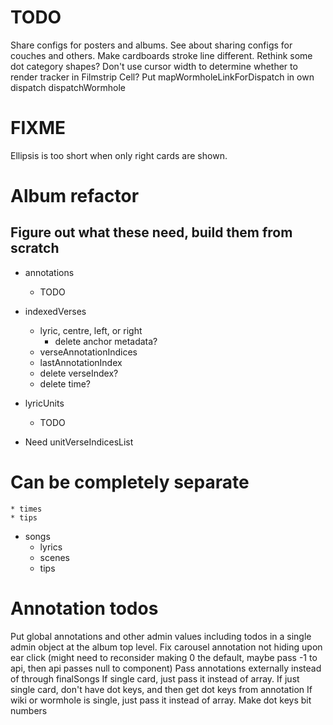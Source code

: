 # TODO
Share configs for posters and albums.
See about sharing configs for couches and others.
Make cardboards stroke line different.
Rethink some dot category shapes?
Don't use cursor width to determine whether to render tracker in Filmstrip Cell?
Put mapWormholeLinkForDispatch in own dispatch dispatchWormhole

# FIXME
Ellipsis is too short when only right cards are shown.

# Album refactor

## Figure out what these need, build them from scratch
* annotations
    * TODO

* indexedVerses
    * lyric, centre, left, or right
        * delete anchor metadata?
    * verseAnnotationIndices
    * lastAnnotationIndex
    * delete verseIndex?
    * delete time?

* lyricUnits
    * TODO

* Need unitVerseIndicesList

# Can be completely separate
    * times
    * tips

* songs
    * lyrics
    * scenes
    * tips

# Annotation todos
Put global annotations and other admin values including todos in a single admin object at the album top level.
Fix carousel annotation not hiding upon ear click (might need to reconsider making 0 the default, maybe pass -1 to api, then api passes null to component)
Pass annotations externally instead of through finalSongs
If single card, just pass it instead of array.
If just single card, don't have dot keys, and then get dot keys from annotation
If wiki or wormhole is single, just pass it instead of array.
Make dot keys bit numbers
